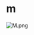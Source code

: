 # m

![M.png](https://github.com/Tan12d/Oracle-Database-Problems/assets/100254217/433ca6da-c980-468e-9b78-7c386600e1d9)
